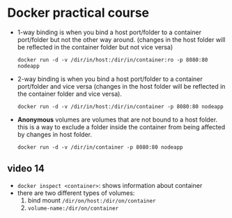 # Docker practical course

- 1-way binding is when you bind a host port/folder to a container port/folder but not the other way around.
  (changes in the host folder will be reflected in the container folder but not vice versa)

  `docker run -d -v /dir/in/host:/dir/in/container:ro -p 8080:80 nodeapp`

- 2-way binding is when you bind a host port/folder to a container port/folder and vice versa
  (changes in the host folder will be reflected in the container folder and vice versa).

  `docker run -d -v /dir/in/host:/dir/in/container -p 8080:80 nodeapp`

- **Anonymous** volumes are volumes that are not bound to a host folder.
  this is a way to exclude a folder inside the container from being affected by changes in host folder.

  `docker run -d -v /dir/in/container -p 8080:80 nodeapp`

## video 14

- `docker inspect <container>`: shows information about container
- there are two different types of volumes:
  1. bind mount `/dir/on/host:/dir/on/container`
  2. `volume-name:/dir/on/container`
